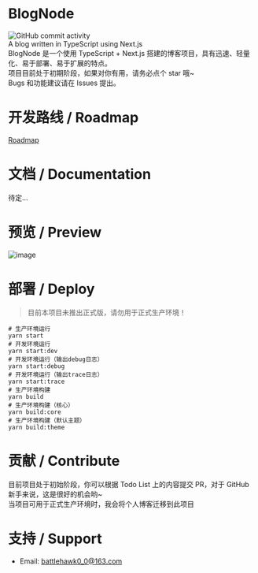# BlogNode
![GitHub commit activity](https://img.shields.io/github/commit-activity/y/BATTLEHAWK00/BlogNode-dev)  
A blog written in TypeScript using Next.js  
BlogNode 是一个使用 TypeScript + Next.js 搭建的博客项目，具有迅速、轻量化、易于部署、易于扩展的特点。  
项目目前处于初期阶段，如果对你有用，请务必点个 star 哦~  
Bugs 和功能建议请在 Issues 提出。

# 开发路线 / Roadmap
[Roadmap](https://github.com/users/BATTLEHAWK00/projects/1)

# 文档 / Documentation
待定...

# 预览 / Preview
![image](https://user-images.githubusercontent.com/45313304/172744462-2a94e483-dead-4d18-94ff-1af363838f20.png)

# 部署 / Deploy
> 目前本项目未推出正式版，请勿用于正式生产环境！  
```shell
# 生产环境运行
yarn start
# 开发环境运行
yarn start:dev
# 开发环境运行（输出debug日志）
yarn start:debug
# 开发环境运行（输出trace日志）
yarn start:trace
# 生产环境构建
yarn build
# 生产环境构建（核心）
yarn build:core
# 生产环境构建（默认主题）
yarn build:theme
```

# 贡献 / Contribute
目前项目处于初始阶段，你可以根据 Todo List 上的内容提交 PR，对于 GitHub 新手来说，这是很好的机会哟~  
当项目可用于正式生产环境时，我会将个人博客迁移到此项目

# 支持 / Support
* Email: [battlehawk0_0@163.com](mailto:battlehawk0_0@163.com)
